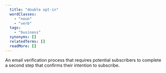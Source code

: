 ```yaml
---
  title: "double opt-in"
  wordClasses:
    - "noun"
    - "verb"
  tags:
    - "business"
  synonyms: []
  relatedTerms: []
  readMore: []
---
```

An email verification process that requires potential subscribers to complete a second step that confirms their intention to subscribe.
